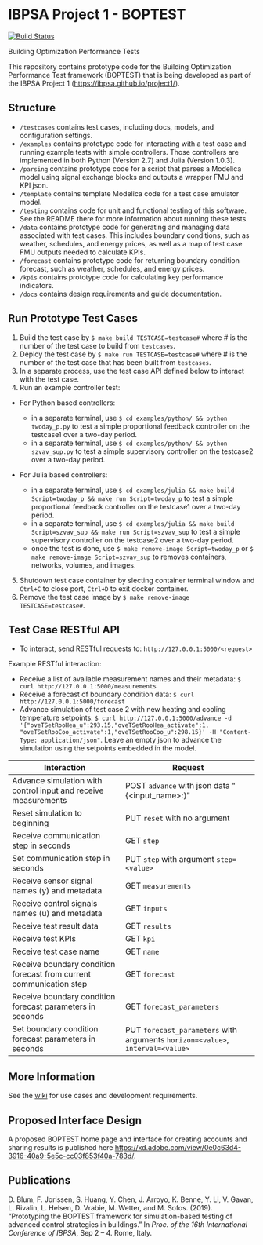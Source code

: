 # IBPSA Project 1 - BOPTEST

[![Build Status](https://travis-ci.org/ibpsa/project1-boptest.svg?branch=master)](https://travis-ci.org/ibpsa/project1-boptest)

Building Optimization Performance Tests

This repository contains prototype code for the Building Optimization Performance Test framework (BOPTEST)
that is being developed as part of the IBPSA Project 1 (https://ibpsa.github.io/project1/).

## Structure
- ``/testcases`` contains test cases, including docs, models, and configuration settings.
- ``/examples`` contains prototype code for interacting with a test case and running example tests with simple controllers.  Those controllers are implemented in both Python (Version 2.7) and Julia (Version 1.0.3).
- ``/parsing`` contains prototype code for a script that parses a Modelica model using signal exchange blocks and outputs a wrapper FMU and KPI json.
- ``/template`` contains template Modelica code for a test case emulator model.
- ``/testing`` contains code for unit and functional testing of this software.  See the README there for more information about running these tests.
- ``/data`` contains prototype code for generating and managing data associated with test cases.  This includes boundary conditions, such as weather, schedules, and energy prices, as well as a map of test case FMU outputs needed to calculate KPIs.
- ``/forecast`` contains prototype code for returning boundary condition forecast, such as weather, schedules, and energy prices.
- ``/kpis`` contains prototype code for calculating key performance indicators.
- ``/docs`` contains design requirements and guide documentation.

## Run Prototype Test Cases
1) Build the test case by ``$ make build TESTCASE=testcase#`` where # is the number of the test case to build from ``testcases``.
2) Deploy the test case by ``$ make run TESTCASE=testcase#`` where # is the number of the test case that has been built from ``testcases``.
3) In a separate process, use the test case API defined below to interact with the test case.
4) Run an example controller test: 

* For Python based controllers:
  * in a separate terminal, use ``$ cd examples/python/ && python twoday_p.py`` to test a simple proportional feedback controller on the testcase1 over a two-day period.
  * in a separate terminal, use ``$ cd examples/python/ && python szvav_sup.py`` to test a simple supervisory controller on the testcase2 over a two-day period.

* For Julia based controllers:
  * in a separate terminal, use ``$ cd examples/julia && make build Script=twoday_p && make run Script=twoday_p`` to test a simple proportional feedback controller on the testcase1 over a two-day period.
  * in a separate terminal, use ``$ cd examples/julia && make build Script=szvav_sup && make run Script=szvav_sup`` to test a simple supervisory controller on the testcase2 over a two-day period.
  * once the test is done, use ``$ make remove-image Script=twoday_p`` or ``$ make remove-image Script=szvav_sup`` to removes containers, networks, volumes, and images.

5) Shutdown test case container by slecting container terminal window and ``Ctrl+C`` to close port, ``Ctrl+D`` to exit docker container.
6) Remove the test case image by ``$ make remove-image TESTCASE=testcase#``.

## Test Case RESTful API
- To interact, send RESTful requests to: ``http://127.0.0.1:5000/<request>``

Example RESTful interaction:

- Receive a list of available measurement names and their metadata: ``$ curl http://127.0.0.1:5000/measurements``
- Receive a forecast of boundary condition data: ``$ curl http://127.0.0.1:5000/forecast``
- Advance simulation of test case 2 with new heating and cooling temperature setpoints: ``$ curl http://127.0.0.1:5000/advance -d '{"oveTSetRooHea_u":293.15,"oveTSetRooHea_activate":1, "oveTSetRooCoo_activate":1,"oveTSetRooCoo_u":298.15}' -H "Content-Type: application/json"``.  Leave an empty json to advance the simulation using the setpoints embedded in the model.

| Interaction                                                           | Request                                                   |
|-----------------------------------------------------------------------|-----------------------------------------------------------|
| Advance simulation with control input and receive measurements        |  POST ``advance`` with json data "{<input_name>:<value>}" |
| Reset simulation to beginning                                         |  PUT ``reset`` with no argument                           |
| Receive communication step in seconds                                 |  GET ``step``                                             |
| Set communication step in seconds                                     |  PUT ``step`` with argument ``step=<value>``              |
| Receive sensor signal names (y) and metadata                          |  GET ``measurements``                                     |
| Receive control signals names (u) and metadata                        |  GET ``inputs``                                           |
| Receive test result data                                              |  GET ``results``                                          |
| Receive test KPIs                                                     |  GET ``kpi``                                              |
| Receive test case name                                                |  GET ``name``                                             |
| Receive boundary condition forecast from current communication step   |  GET ``forecast``                                         |
| Receive boundary condition forecast parameters in seconds             |  GET ``forecast_parameters``                              |
| Set boundary condition forecast parameters in seconds  		        |  PUT ``forecast_parameters`` with arguments ``horizon=<value>``, ``interval=<value>``|

## More Information
See the [wiki](https://github.com/ibpsa/project1-boptest/wiki) for use cases and development requirements.

## Proposed Interface Design
A proposed BOPTEST home page and interface for creating accounts and sharing results is published here https://xd.adobe.com/view/0e0c63d4-3916-40a9-5e5c-cc03f853f40a-783d/.

## Publications
D. Blum, F. Jorissen, S. Huang, Y. Chen, J. Arroyo, K. Benne, Y. Li, V. Gavan, L. Rivalin, L. Helsen, D. Vrabie, M. Wetter, and M. Sofos. (2019). “Prototyping the BOPTEST framework for simulation-based testing of advanced control strategies in buildings.” In *Proc. of the 16th International Conference of IBPSA*, Sep 2 – 4. Rome, Italy.
